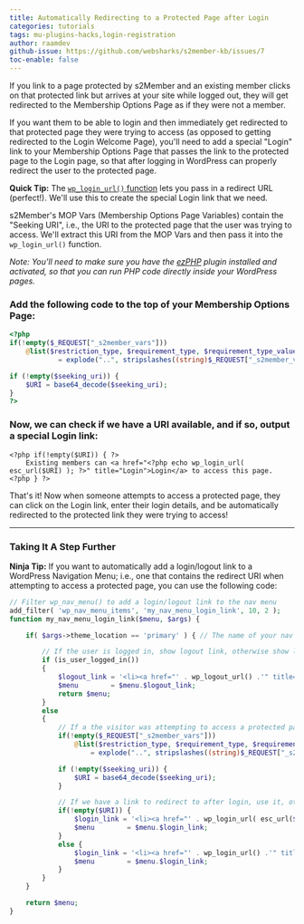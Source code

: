 ```yaml
---
title: Automatically Redirecting to a Protected Page after Login
categories: tutorials
tags: mu-plugins-hacks,login-registration
author: raamdev
github-issue: https://github.com/websharks/s2member-kb/issues/7
toc-enable: false
---
```


If you link to a page protected by s2Member and an existing member clicks on that protected link but arrives at your site while logged out, they will get redirected to the Membership Options Page as if they were not a member. 

If you want them to be able to login and then immediately get redirected to that protected page they were trying to access (as opposed to getting redirected to the Login Welcome Page), you'll need to add a special "Login" link to your Membership Options Page that passes the link to the protected page to the Login page, so that after logging in WordPress can properly redirect the user to the protected page.

**Quick Tip:** The [`wp_login_url()` function](http://codex.wordpress.org/Function_Reference/wp_login_url) lets you pass in a redirect URL (perfect!). We'll use this to create the special Login link that we need.

s2Member's MOP Vars (Membership Options Page Variables) contain the "Seeking URI", i.e., the URI to the protected page that the user was trying to access. We'll extract this URI from the MOP Vars and then pass it into the `wp_login_url()` function.

_Note: You'll need to make sure you have the [ezPHP](http://wordpress.org/plugins/ezphp/) plugin installed and activated, so that you can run PHP code directly inside your WordPress pages._

### Add the following code to the top of your Membership Options Page:

```php
<?php
if(!empty($_REQUEST["_s2member_vars"]))
    @list($restriction_type, $requirement_type, $requirement_type_value, $seeking_type, $seeking_type_value, $seeking_uri)
            = explode("..", stripslashes((string)$_REQUEST["_s2member_vars"]));

if (!empty($seeking_uri)) {
    $URI = base64_decode($seeking_uri);
}
?>
```

### Now, we can check if we have a URI available, and if so, output a special Login link:

```
<?php if(!empty($URI)) { ?>
	Existing members can <a href="<?php echo wp_login_url( esc_url($URI) ); ?>" title="Login">Login</a> to access this page.
<?php } ?>
```

That's it! Now when someone attempts to access a protected page, they can click on the Login link, enter their login details, and be automatically redirected to the protected link they were trying to access!

---

### Taking It A Step Further

**Ninja Tip:** If you want to automatically add a login/logout link to a WordPress Navigation Menu; i.e., one that contains the redirect URI when attempting to access a protected page, you can use the following code:

```php
// Filter wp_nav_menu() to add a login/logout link to the nav menu
add_filter( 'wp_nav_menu_items', 'my_nav_menu_login_link', 10, 2 );
function my_nav_menu_login_link($menu, $args) {

	if( $args->theme_location == 'primary' ) { // The name of your nav menu location, see http://codex.wordpress.org/Navigation_Menus#Display_Menus_on_Theme

		// If the user is logged in, show logout link, otherwise show login link
		if (is_user_logged_in())
		{
			$logout_link = '<li><a href="' . wp_logout_url() .'" title="Logout">Logout</a></li>';
			$menu        = $menu.$logout_link;
			return $menu;
		}
		else
		{
			// If a the visitor was attempting to access a protected page, extract the URI
			if(!empty($_REQUEST["_s2member_vars"]))
				@list($restriction_type, $requirement_type, $requirement_type_value, $seeking_type, $seeking_type_value, $seeking_uri)
					= explode("..", stripslashes((string)$_REQUEST["_s2member_vars"]));

			if (!empty($seeking_uri)) {
				$URI = base64_decode($seeking_uri);
			}

			// If we have a link to redirect to after login, use it, otherwise use the default login URL
			if(!empty($URI)) {
				$login_link = '<li><a href="' . wp_login_url( esc_url($URI) ) .'" title="Login">Login</a></li>';
				$menu        = $menu.$login_link;
			}
			else {
				$login_link = '<li><a href="' . wp_login_url() .'" title="Login">Login</a></li>';
				$menu        = $menu.$login_link;
			}
		}
	}

	return $menu;
}
```
